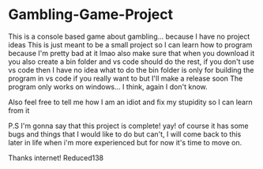 # Gambling-Game-Project
This is a console based game about gambling... because I have no project ideas
This is just meant to be a small project so I can learn how to program because I'm pretty bad at it 
lmao
also make sure that when you download it you also create a bin folder and vs code should do the rest, if you don't use vs code then I have no idea what to do
the bin folder is only for building the program in vs code if you really want to but I'll make a release soon
The program only works on windows... I think, again I don't know.

Also feel free to tell me how I am an idiot and fix my stupidity so I can learn from it

P.S 
I'm gonna say that this project is complete! yay! of course it has some bugs and things that I would like to do but can't, I will come back to this later in life when i'm more experienced but for now it's time to move on. 

Thanks internet!
Reduced138
